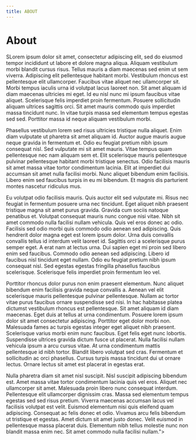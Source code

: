 ```yaml
---
title: ABOUT
---
```


# About

SLorem ipsum dolor sit amet, consectetur adipiscing elit, sed do eiusmod tempor incididunt ut labore et dolore magna aliqua. Aliquam vestibulum morbi blandit cursus risus. Tellus mauris a diam maecenas sed enim ut sem viverra. Adipiscing elit pellentesque habitant morbi. Vestibulum rhoncus est pellentesque elit ullamcorper. Faucibus vitae aliquet nec ullamcorper sit. Morbi tempus iaculis urna id volutpat lacus laoreet non. Sit amet aliquam id diam maecenas ultricies mi eget. Id eu nisl nunc mi ipsum faucibus vitae aliquet. Scelerisque felis imperdiet proin fermentum. Posuere sollicitudin aliquam ultrices sagittis orci. Sit amet mauris commodo quis imperdiet massa tincidunt nunc. In vitae turpis massa sed elementum tempus egestas sed sed. Porttitor massa id neque aliquam vestibulum morbi.

Phasellus vestibulum lorem sed risus ultricies tristique nulla aliquet. Enim diam vulputate ut pharetra sit amet aliquam id. Auctor augue mauris augue neque gravida in fermentum et. Odio eu feugiat pretium nibh ipsum consequat nisl. Sed vulputate mi sit amet mauris. Vitae tempus quam pellentesque nec nam aliquam sem et. Elit scelerisque mauris pellentesque pulvinar pellentesque habitant morbi tristique senectus. Odio facilisis mauris sit amet massa vitae tortor condimentum lacinia. Elit at imperdiet dui accumsan sit amet nulla facilisi morbi. Nunc aliquet bibendum enim facilisis. Libero enim sed faucibus turpis in eu mi bibendum. Et magnis dis parturient montes nascetur ridiculus mus.

Eu volutpat odio facilisis mauris. Quis auctor elit sed vulputate mi. Risus nec feugiat in fermentum posuere urna nec tincidunt. Eget aliquet nibh praesent tristique magna sit amet purus gravida. Gravida cum sociis natoque penatibus et. Volutpat consequat mauris nunc congue nisi vitae. Nibh sit amet commodo nulla facilisi nullam vehicula. Quis vel eros donec ac odio. Facilisis sed odio morbi quis commodo odio aenean sed adipiscing. Quis hendrerit dolor magna eget est lorem ipsum dolor. Urna duis convallis convallis tellus id interdum velit laoreet id. Sagittis orci a scelerisque purus semper eget. A erat nam at lectus urna. Dui sapien eget mi proin sed libero enim sed faucibus. Commodo odio aenean sed adipiscing. Libero id faucibus nisl tincidunt eget nullam. Odio eu feugiat pretium nibh ipsum consequat nisl. Sed egestas egestas fringilla phasellus faucibus scelerisque. Scelerisque felis imperdiet proin fermentum leo vel.

Porttitor rhoncus dolor purus non enim praesent elementum. Nunc aliquet bibendum enim facilisis gravida neque convallis a. Aenean vel elit scelerisque mauris pellentesque pulvinar pellentesque. Nullam ac tortor vitae purus faucibus ornare suspendisse sed nisi. In hac habitasse platea dictumst vestibulum rhoncus est pellentesque. Sit amet aliquam id diam maecenas. Eget duis at tellus at urna condimentum. Posuere lorem ipsum dolor sit amet consectetur adipiscing. Porttitor eget dolor morbi non. Malesuada fames ac turpis egestas integer eget aliquet nibh praesent. Scelerisque varius morbi enim nunc faucibus. Eget felis eget nunc lobortis. Suspendisse ultrices gravida dictum fusce ut placerat. Nulla facilisi nullam vehicula ipsum a arcu cursus vitae. At urna condimentum mattis pellentesque id nibh tortor. Blandit libero volutpat sed cras. Fermentum et sollicitudin ac orci phasellus. Cursus turpis massa tincidunt dui ut ornare lectus. Ornare lectus sit amet est placerat in egestas erat.

Nulla pharetra diam sit amet nisl suscipit. Nisl suscipit adipiscing bibendum est. Amet massa vitae tortor condimentum lacinia quis vel eros. Aliquet nec ullamcorper sit amet. Malesuada proin libero nunc consequat interdum. Pellentesque elit ullamcorper dignissim cras. Massa sed elementum tempus egestas sed sed risus pretium. Viverra maecenas accumsan lacus vel facilisis volutpat est velit. Euismod elementum nisi quis eleifend quam adipiscing. Consequat ac felis donec et odio. Vivamus arcu felis bibendum ut tristique et egestas. Amet dictum sit amet justo donec. Velit euismod in pellentesque massa placerat duis. Elementum nibh tellus molestie nunc non blandit massa enim nec. Sit amet commodo nulla facilisi nullam.">
